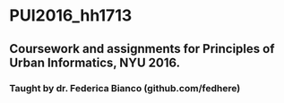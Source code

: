 # PUI2016_hh1713
## Coursework and assignments for Principles of Urban Informatics, NYU 2016.
### Taught by dr. Federica Bianco (github.com/fedhere)
